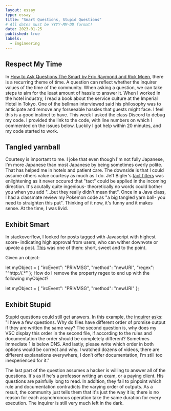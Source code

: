 ```yaml
---
layout: essay
type: essay
title: "Smart Questions, Stupid Questions"
# All dates must be YYYY-MM-DD format!
date: 2023-01-25
published: true
labels:
  - Engineering
---
```




## Respect My Time

In [How to Ask Questions The Smart by Eric Raymond and Rick Moen](http://www.catb.org/esr/faqs/smart-questions.html), there is a recurring theme of time.  A question can reflect whether the inquirer values of the time of the community. When asking a question, we can take steps to aim for the least amount of hassle to answer it. When I worked in the hotel industry, I read a book about the service culture at the Imperial Hotel in Tokyo. One of the bellman interviewed said his philosophy was to anticipate and remove any forseeable hassles that guests might face. I feel this is a good instinct to have. This week I asked the class Discord to debug my code. I provided the link to the code, with line numbers on which I commented on the issues below. Luckily I got help within 20 minutes, and my code started to work.


## Tangled yarnball 

Courtesy is important to me. I joke that even though I'm not fully Japanese, I'm more Japanese than most Japanese by being sometimes overly polite.  That has helped me in hotels and patient care. The  downside is that I could assume others value courtesy as much as I do.  Jeff Bigler's [tact filters](https://www.mit.edu/~jcb/tact.html) was enlightening as it never occured that "tact" could be applied in the incoming direction. It's acutally quite ingenious- theoretically no words could bother you when you add "...but they really didn't mean that".  Once in a Java class, I had a classmate review my Pokemon code as "a big tangled yarn ball- you need to straighten this put". Thinking of it now, it's funny and it makes sense. At the time, I was livid. 

## Exhibit Smart 

In stackoverflow, I looked for posts tagged with Javascript with highest score- indicating high approval from users, who can wither downvote or upvote a post. [This](https://stackoverflow.com/questions/208105/how-do-i-remove-a-property-from-a-javascript-object) was one of them: short, sweet and to the point. 

Given an object:

let myObject = {
  "ircEvent": "PRIVMSG",
  "method": "newURI",
  "regex": "^http://.*"
};
How do I remove the property regex to end up with the following myObject?

let myObject = {
  "ircEvent": "PRIVMSG",
  "method": "newURI"
};



## Exhibit Stupid

Stupid questions could still get answers. In this example, the [inquirer asks](https://stackoverflow.com/questions/77883878/different-outputs-in-node-event-loop): "I have a few questions. Why do files have different order of promise output if they are written the same way? The second question is, why does my VSC display this order in the second file, if according to the rules and documentation the order should be completely different? Sometmes Immediate 1 is below DNS. And lastly, please write which order in both options would be correct and why. I watched dozens of videos, there are different explanations everywhere, I don’t offer documentation, I’m still too inexperienced for it." 

The last part of the question assumes a hacker is willing to answer all of the questions. It's as if he's a professor writing an exam, or a paying client. His questions are painfully long to read. In addition, they fail to pinpoint which rule and documentation contradicts the varying order of outputs. As a result, the community just tells them that it's just the way it is; there is no reason for each asynchronous operation take the same duration for every execution. The inquirer is still very much left in the dark.  
